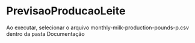 # PrevisaoProducaoLeite

Ao executar, selecionar o arquivo monthly-milk-production-pounds-p.csv dentro da pasta Documentação
